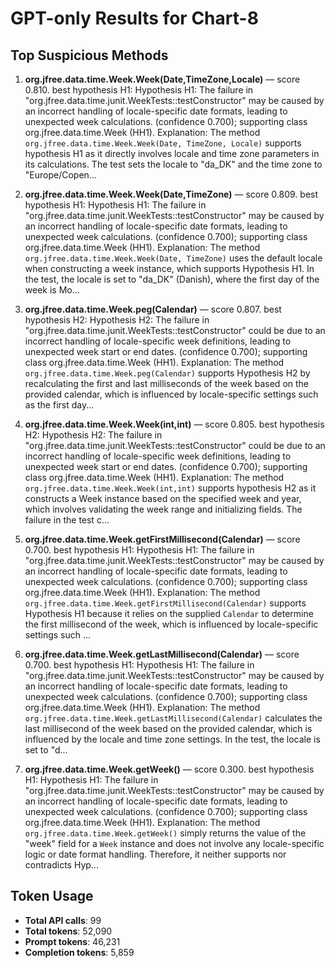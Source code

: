 # GPT-only Results for Chart-8

## Top Suspicious Methods

1. **org.jfree.data.time.Week.Week(Date,TimeZone,Locale)** — score 0.810. best hypothesis H1: Hypothesis H1: The failure in "org.jfree.data.time.junit.WeekTests::testConstructor" may be caused by an incorrect handling of locale-specific date formats, leading to unexpected week calculations. (confidence 0.700); supporting class org.jfree.data.time.Week (HH1).
    Explanation: The method `org.jfree.data.time.Week.Week(Date, TimeZone, Locale)` supports hypothesis H1 as it directly involves locale and time zone parameters in its calculations. The test sets the locale to "da_DK" and the time zone to "Europe/Copen...

2. **org.jfree.data.time.Week.Week(Date,TimeZone)** — score 0.809. best hypothesis H1: Hypothesis H1: The failure in "org.jfree.data.time.junit.WeekTests::testConstructor" may be caused by an incorrect handling of locale-specific date formats, leading to unexpected week calculations. (confidence 0.700); supporting class org.jfree.data.time.Week (HH1).
    Explanation: The method `org.jfree.data.time.Week.Week(Date, TimeZone)` uses the default locale when constructing a week instance, which supports Hypothesis H1. In the test, the locale is set to "da_DK" (Danish), where the first day of the week is Mo...

3. **org.jfree.data.time.Week.peg(Calendar)** — score 0.807. best hypothesis H2: Hypothesis H2: The failure in "org.jfree.data.time.junit.WeekTests::testConstructor" could be due to an incorrect handling of locale-specific week definitions, leading to unexpected week start or end dates. (confidence 0.700); supporting class org.jfree.data.time.Week (HH1).
    Explanation: The method `org.jfree.data.time.Week.peg(Calendar)` supports Hypothesis H2 by recalculating the first and last milliseconds of the week based on the provided calendar, which is influenced by locale-specific settings such as the first day...

4. **org.jfree.data.time.Week.Week(int,int)** — score 0.805. best hypothesis H2: Hypothesis H2: The failure in "org.jfree.data.time.junit.WeekTests::testConstructor" could be due to an incorrect handling of locale-specific week definitions, leading to unexpected week start or end dates. (confidence 0.700); supporting class org.jfree.data.time.Week (HH1).
    Explanation: The method `org.jfree.data.time.Week.Week(int,int)` supports hypothesis H2 as it constructs a Week instance based on the specified week and year, which involves validating the week range and initializing fields. The failure in the test c...

5. **org.jfree.data.time.Week.getFirstMillisecond(Calendar)** — score 0.700. best hypothesis H1: Hypothesis H1: The failure in "org.jfree.data.time.junit.WeekTests::testConstructor" may be caused by an incorrect handling of locale-specific date formats, leading to unexpected week calculations. (confidence 0.700); supporting class org.jfree.data.time.Week (HH1).
    Explanation: The method `org.jfree.data.time.Week.getFirstMillisecond(Calendar)` supports Hypothesis H1 because it relies on the supplied `Calendar` to determine the first millisecond of the week, which is influenced by locale-specific settings such ...

6. **org.jfree.data.time.Week.getLastMillisecond(Calendar)** — score 0.700. best hypothesis H1: Hypothesis H1: The failure in "org.jfree.data.time.junit.WeekTests::testConstructor" may be caused by an incorrect handling of locale-specific date formats, leading to unexpected week calculations. (confidence 0.700); supporting class org.jfree.data.time.Week (HH1).
    Explanation: The method `org.jfree.data.time.Week.getLastMillisecond(Calendar)` calculates the last millisecond of the week based on the provided calendar, which is influenced by the locale and time zone settings. In the test, the locale is set to "d...

7. **org.jfree.data.time.Week.getWeek()** — score 0.300. best hypothesis H1: Hypothesis H1: The failure in "org.jfree.data.time.junit.WeekTests::testConstructor" may be caused by an incorrect handling of locale-specific date formats, leading to unexpected week calculations. (confidence 0.700); supporting class org.jfree.data.time.Week (HH1).
    Explanation: The method `org.jfree.data.time.Week.getWeek()` simply returns the value of the "week" field for a `Week` instance and does not involve any locale-specific logic or date format handling. Therefore, it neither supports nor contradicts Hyp...


## Token Usage

- **Total API calls**: 99
- **Total tokens**: 52,090
- **Prompt tokens**: 46,231
- **Completion tokens**: 5,859
